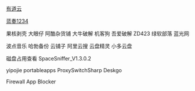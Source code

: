  [有道云](https://note.youdao.com/s/IKVck7AX)

 
 [蓝奏1234](https://wwm.lanzoue.com/b00b3lso9i)



果核剥壳  大眼仔   阿酷杂货铺  大牛破解   机客狗  吾爱破解  ZD423  绿软部落 蓝光网  

波点音乐  哈勃备份 云铺子 阿里云搜 云盘精灵 小多云盘 

磁盘占用查看  SpaceSniffer_V1.3.0.2

yipojie  portableapps   ProxySwitchSharp   Deskgo

Firewall App Blocker



  
